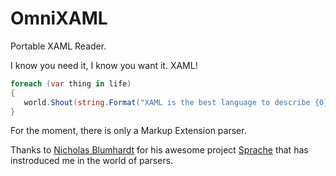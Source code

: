 # OmniXAML
Portable XAML Reader. 

I know you need it, I know you want it. XAML!

```csharp
foreach (var thing in life) 
{
   world.Shout(string.Format("XAML is the best language to describe {0}", thing);
}
```

For the moment, there is only a Markup Extension parser.

Thanks to [Nicholas Blumhardt](https://twitter.com/nblumhardt) for his awesome project [Sprache](https://github.com/sprache/Sprache) that has instroduced me in the world of parsers.
